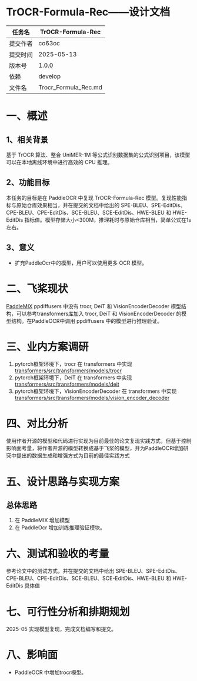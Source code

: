 # TrOCR-Formula-Rec——设计文档

| 任务名   | TrOCR-Formula-Rec    |
| -------- | -------------------- |
| 提交作者 | co63oc               |
| 提交时间 | 2025-05-13           |
| 版本号   | 1.0.0                |
| 依赖     | develop              |
| 文件名   | Trocr_Formula_Rec.md |

# 一、概述

## 1、相关背景

基于 TrOCR 算法、整合 UniMER-1M 等公式识别数据集的公式识别项目，该模型可以在本地离线环境中进行高效的 CPU 推理。

## 2、功能目标

本任务的目标是在 PaddleOCR 中复现 TrOCR-Formula-Rec 模型。复现性能指标与原始仓库效果相当，并在提交的文档中给出的 SPE-BLEU、SPE-EditDis、CPE-BLEU、CPE-EditDis、SCE-BLEU、SCE-EditDis、HWE-BLEU 和 HWE-EditDis 指标值。模型存储大小<300M，推理耗时与原始仓库相当，简单公式在1s左右。

## 3、意义

- 扩充PaddleOcr中的模型，用户可以使用更多 OCR 模型。

# 二、飞桨现状

[PaddleMIX](https://github.com/PaddlePaddle/PaddleMIX/tree/develop) ppdiffusers 中没有 trocr, DeiT 和 VisionEncoderDecoder 模型结构，可以参考transformers库加入 trocr, DeiT 和 VisionEncoderDecoder 的模型结构。在PaddleOCR中调用 ppdiffusers 中的模型进行推理验证。

# 三、业内方案调研

1. pytorch框架环境下，trocr 在 transformers 中实现 [transformers/src/transformers/models/trocr](https://github.com/huggingface/transformers/tree/main/src/transformers/models/trocr)
2. pytorch框架环境下，DeiT 在 transformers 中实现 [transformers/src/transformers/models/deit](https://github.com/huggingface/transformers/tree/main/src/transformers/models/deit)
3. pytorch框架环境下，VisionEncoderDecoder 在 transformers 中实现 [transformers/src/transformers/models/vision_encoder_decoder](https://github.com/huggingface/transformers/tree/main/src/transformers/models/vision_encoder_decoder)

# 四、对比分析

使用作者开源的模型和代码进行实现为目前最佳的论文复现实践方式，但基于控制影响面考量，将作者开源的模型转换成基于飞桨的模型，并为PaddleOCR增加研究中提出的数据生成和增强方式为目前的最佳实践方式

# 五、设计思路与实现方案

## 总体思路

1. 在 PaddleMIX 增加模型
2. 在 PaddleOcr 增加训练推理验证模块。

# 六、测试和验收的考量

参考论文中的测试方式，并在提交的文档中给出 SPE-BLEU、SPE-EditDis、CPE-BLEU、CPE-EditDis、SCE-BLEU、SCE-EditDis、HWE-BLEU 和 HWE-EditDis 具体值

# 七、可行性分析和排期规划

2025-05 实现模型复现，完成文档编写和提交。

# 八、影响面

- PaddleOCR 中增加trocr模型。
